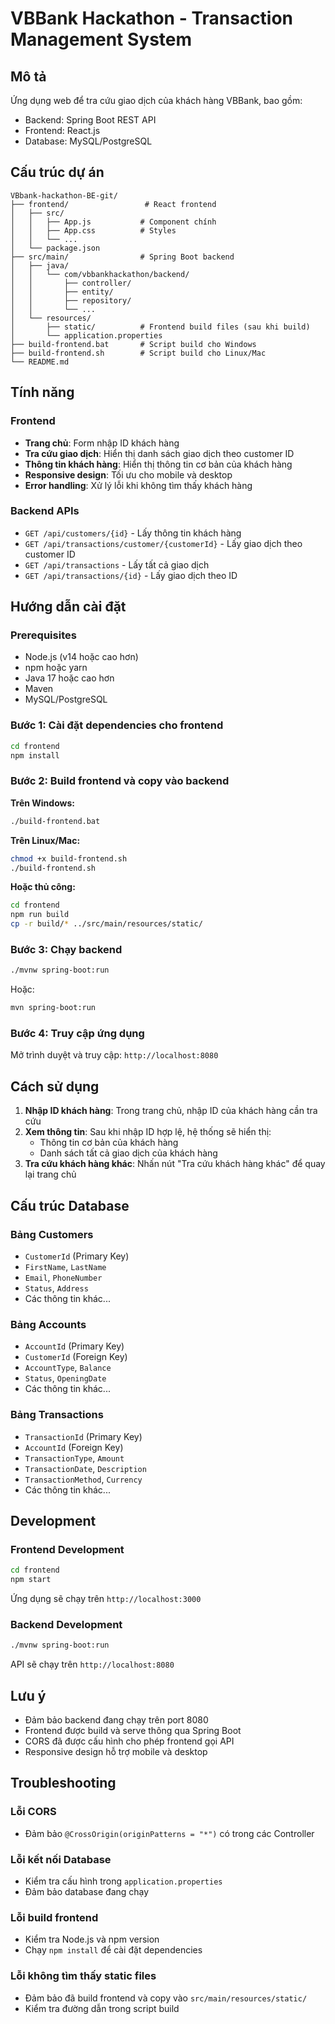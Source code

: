 # VBBank Hackathon - Transaction Management System

## Mô tả

Ứng dụng web để tra cứu giao dịch của khách hàng VBBank, bao gồm:
- Backend: Spring Boot REST API
- Frontend: React.js
- Database: MySQL/PostgreSQL

## Cấu trúc dự án

```
VBbank-hackathon-BE-git/
├── frontend/                 # React frontend
│   ├── src/
│   │   ├── App.js           # Component chính
│   │   ├── App.css          # Styles
│   │   └── ...
│   └── package.json
├── src/main/                # Spring Boot backend
│   ├── java/
│   │   └── com/vbbankhackathon/backend/
│   │       ├── controller/
│   │       ├── entity/
│   │       ├── repository/
│   │       └── ...
│   └── resources/
│       ├── static/          # Frontend build files (sau khi build)
│       └── application.properties
├── build-frontend.bat       # Script build cho Windows
├── build-frontend.sh        # Script build cho Linux/Mac
└── README.md
```

## Tính năng

### Frontend
- **Trang chủ**: Form nhập ID khách hàng
- **Tra cứu giao dịch**: Hiển thị danh sách giao dịch theo customer ID
- **Thông tin khách hàng**: Hiển thị thông tin cơ bản của khách hàng
- **Responsive design**: Tối ưu cho mobile và desktop
- **Error handling**: Xử lý lỗi khi không tìm thấy khách hàng

### Backend APIs
- `GET /api/customers/{id}` - Lấy thông tin khách hàng
- `GET /api/transactions/customer/{customerId}` - Lấy giao dịch theo customer ID
- `GET /api/transactions` - Lấy tất cả giao dịch
- `GET /api/transactions/{id}` - Lấy giao dịch theo ID

## Hướng dẫn cài đặt

### Prerequisites
- Node.js (v14 hoặc cao hơn)
- npm hoặc yarn
- Java 17 hoặc cao hơn
- Maven
- MySQL/PostgreSQL

### Bước 1: Cài đặt dependencies cho frontend

```bash
cd frontend
npm install
```

### Bước 2: Build frontend và copy vào backend

**Trên Windows:**
```bash
./build-frontend.bat
```

**Trên Linux/Mac:**
```bash
chmod +x build-frontend.sh
./build-frontend.sh
```

**Hoặc thủ công:**
```bash
cd frontend
npm run build
cp -r build/* ../src/main/resources/static/
```

### Bước 3: Chạy backend

```bash
./mvnw spring-boot:run
```

Hoặc:

```bash
mvn spring-boot:run
```

### Bước 4: Truy cập ứng dụng

Mở trình duyệt và truy cập: `http://localhost:8080`

## Cách sử dụng

1. **Nhập ID khách hàng**: Trong trang chủ, nhập ID của khách hàng cần tra cứu
2. **Xem thông tin**: Sau khi nhập ID hợp lệ, hệ thống sẽ hiển thị:
   - Thông tin cơ bản của khách hàng
   - Danh sách tất cả giao dịch của khách hàng
3. **Tra cứu khách hàng khác**: Nhấn nút "Tra cứu khách hàng khác" để quay lại trang chủ

## Cấu trúc Database

### Bảng Customers
- `CustomerId` (Primary Key)
- `FirstName`, `LastName`
- `Email`, `PhoneNumber`
- `Status`, `Address`
- Các thông tin khác...

### Bảng Accounts
- `AccountId` (Primary Key)
- `CustomerId` (Foreign Key)
- `AccountType`, `Balance`
- `Status`, `OpeningDate`
- Các thông tin khác...

### Bảng Transactions
- `TransactionId` (Primary Key)
- `AccountId` (Foreign Key)
- `TransactionType`, `Amount`
- `TransactionDate`, `Description`
- `TransactionMethod`, `Currency`
- Các thông tin khác...

## Development

### Frontend Development
```bash
cd frontend
npm start
```
Ứng dụng sẽ chạy trên `http://localhost:3000`

### Backend Development
```bash
./mvnw spring-boot:run
```
API sẽ chạy trên `http://localhost:8080`

## Lưu ý

- Đảm bảo backend đang chạy trên port 8080
- Frontend được build và serve thông qua Spring Boot
- CORS đã được cấu hình cho phép frontend gọi API
- Responsive design hỗ trợ mobile và desktop

## Troubleshooting

### Lỗi CORS
- Đảm bảo `@CrossOrigin(originPatterns = "*")` có trong các Controller

### Lỗi kết nối Database
- Kiểm tra cấu hình trong `application.properties`
- Đảm bảo database đang chạy

### Lỗi build frontend
- Kiểm tra Node.js và npm version
- Chạy `npm install` để cài đặt dependencies

### Lỗi không tìm thấy static files
- Đảm bảo đã build frontend và copy vào `src/main/resources/static/`
- Kiểm tra đường dẫn trong script build
